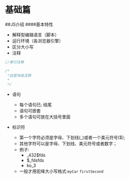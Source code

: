 # 基础篇

##JS介绍
####基本特性
- 解释型编辑语言（脚本）
- 运行环境（各浏览器引擎）
- 区分大小写
- 注释 

```javascript
//单行注释

/*
 *这是块级注释
 *
 */
```
- 语句
  - 每个语句已; 结尾
  - 语句可嵌套
  - 多个语句可放在大括号里面
  
- 标识符
  - 第一个字符必须是字母、下划线(_)或者一个美元符号($);
  - 其他字符可以是字母、下划线、美元符号或者数字；
  - 例子: 
    - _432$fds   
    - $_fdsfds
    - ko_3
  - 一般才用驼峰大小写格式:```myCar``` ```firstSecond```
 
